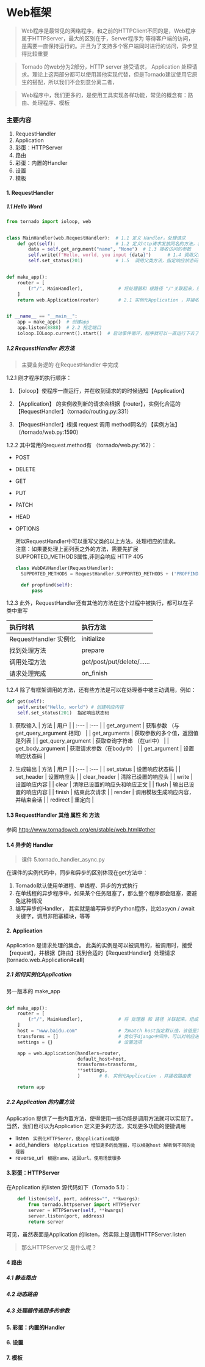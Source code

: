 # Web框架

> Web程序是最常见的网络程序，和之前的HTTPClient不同的是，Web程序属于HTTPServer，最大的区别在于，Server程序为 等待客户端的访问，是需要一直保持运行的。并且为了支持多个客户端同时进行的访问，异步显得比较重要

> Tornado 的web分为2部分，HTTP server 接受请求， Application 处理请求。理论上这两部分都可以使用其他实现代替，但是Tornado建议使用它原生的搭配，所以我们不会刻意分离二者，

> Web程序中，我们更多的，是使用工具实现各样功能，常见的概念有：路由、处理程序、模板

### 主要内容

1. RequestHandler
2. Application
3. 彩蛋：HTTPServer
4. 路由
5. 彩蛋：内置的Handler
6. 设置
7. 模板

#### 1. RequestHandler

##### 1.1 Hello Word

```python
from tornado import ioloop, web


class MainHandler(web.RequestHandler):  # 1.1 定义 Handler，处理请求
    def get(self):                      # 1.2 定义http请求发放同名的方法，根据http方法自动调用
        data = self.get_argument("name", "None")  # 1.3 接收访问的参数
        self.write(f"Hello, world, you input {data}")      # 1.4 调用父类方法，创建响应内容
        self.set_status(201)            # 1.5  调用父类方法，指定响应状态码


def make_app():
    router = [
        (r"/", MainHandler),             # 将处理器和 根路径 "/"关联起来，组成路由映射表
    ]
    return web.Application(router)       # 2.1 实例化Application ，并接收路由表


if __name__ == "__main__":
    app = make_app()  # 创建app
    app.listen(8888)  # 2.2 指定端口
    ioloop.IOLoop.current().start()  # 启动事件循环，程序就可以一直运行下去了
```

##### 1.2 RequestHandler 的方法

> 主要业务逻的 在RequestHandler 中完成

1.2.1 刚才程序的执行顺序：

1. 【ioloop】使程序一直运行，并在收到请求的的时候通知【Application】

2. 【Application】 的实例收到新的请求会根据【router】，实例化合适的【RequestHandler】（tornado/routing.py:331）

3. 【RequestHandler】根据 request 调用 method同名的 【实例方法】 （/tornado/web.py:1590）

1.2.2 其中常用的request.method有 （tornado/web.py:162）：

* POST
* DELETE
* GET
* PUT
* PATCH
* HEAD
* OPTIONS

  所以RequestHandler中可以重写父类的以上方法，处理相应的请求。  
  注意：如果要处理上面列表之外的方法，需要先扩展SUPPORTED\_METHODS属性,非则会响应 HTTP 405

  ```python
  class WebDAVHandler(RequestHandler):
    SUPPORTED_METHODS = RequestHandler.SUPPORTED_METHODS + ('PROPFIND',)

    def propfind(self):
        pass
  ```

1.2.3 此外，RequestHandler还有其他的方法在这个过程中被执行，都可以在子类中重写

| 执行时机 | 执行方法 |
| :--- | :--- |
| RequestHandler 实例化 | initialize |
| 找到处理方法 | prepare |
| 调用处理方法 | get/post/put/delete/…… |
| 请求处理完成 | on\_finish |

1.2.4 除了有框架调用的方法，还有些方法是可以在处理器中被主动调用，例如：

```python
def get(self): 
    self.write("Hello, world") # 创建响应内容
    self.set_status(201)  指定响应状态码
```

1. 获取输入
   | 方法 | 用户 |
   | :--- | :--- |
   | get\_argument | 获取参数 （与get\_query\_argument 相同） |
   | get\_arguments | 获取参数的多个值，返回值是列表 |
   | get\_query\_argument | 获取查询字符串 （在url中） |
   | get\_body\_argument | 获取请求参数（在body中） |
   | get\_argument | 设置响应状态码 |


1. 生成输出
   | 方法 | 用户 |
   | :--- | :--- |
   | set\_status | 设置响应状态码 |
   | set\_header | 设置响应头 |
   | clear\_header | 清除已设置的响应头 |
   | write | 设置响应内容 |
   | clear | 清除已设置的响应头和响应正文 |
   | flush | 输出已设置的响应内容 |
   | finish | 结束此次请求 |
   | render | 调用模板生成响应内容，并结束会话 |
   | redirect | 重定向 |

#### 1.3 RequestHandler 其他 属性 和 方法 

参阅 http://www.tornadoweb.org/en/stable/web.html#other

#### 1.4 异步的 Handler
> 课件 5.tornado_handler_async.py

在课件的实例代码中，同步和异步的区别体现在get方法中：

1. Tornado默认使用单进程、单线程、异步的方式执行
2. 在单线程的异步程序中，如果某个任务阻塞了，那么整个程序都会阻塞，要避免这种情况
3. 编写异步的Handler， 其实就是编写异步的Python程序，比如asycn / await 关键字，调用非阻塞模块，等等



#### 2. Application

Application 是请求处理的集合。
此类的实例是可以被调用的，被调用时，接受【request】，并根据【路由】找到合适的【RequestHandler】处理请求  (tornado.web.Application#__call__)

##### 2.1 如何实例化Application 
另一版本的 make_app
```python

def make_app():
    router = [
        (r"/", MainHandler),             # 将 处理器 和 路径 关联起来，组成路由映射表
    ]
    host = "www.baidu.com"               # 为match host指定默认值，该值是为了配合application.add_handlers
    transforms = []                      # 类似于django中间件，可以对响应进行二次处理 ，参考 tornado.web.OutputTransform
    settings = {}                        # 设置选项

    app = web.Application(handlers=router,
                          default_host=host,
                          transforms=transforms,
                          **settings,
                          )       # 6. 实例化Application ，并接收路由表

    return app
```

##### 2.2 Application 的内置方法

Application 提供了一些内置方法，使得使用一些功能是调用方法就可以实现了。
当然，我们也可以为Application 定义更多的方法，实现更多功能的便捷调用

- listen
    ``` 实例化HTTPSerer，使application能够```
- add_handlers
    ``` 给Application 增加更多的处理器，可以根据host 解析到不同的处理器```
- reverse_url
    ``` 根据name，返回url。使用场景很多```


#### 3.彩蛋：HTTPServer
在Application 的listen 源代码如下（Tornado 5.1）：
```python
    def listen(self, port, address="", **kwargs):
        from tornado.httpserver import HTTPServer
        server = HTTPServer(self, **kwargs)
        server.listen(port, address)
        return server
```
可见，虽然表面是Application 的listen，然实际上是调用HTTPServer.listen 

> 那么HTTPServer又 是什么呢？

#### 4 路由


##### 4.1 静态路由


##### 4.2 动态路由


##### 4.3 处理器传递跟多的参数



#### 5. 彩蛋：内置的Handler


#### 6. 设置


#### 7. 模板





















































